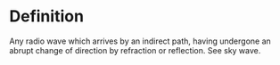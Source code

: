 # Definition

Any radio wave which arrives by an indirect path, having undergone an
abrupt change of direction by refraction or reflection. See sky wave.
